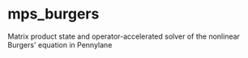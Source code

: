 # mps_burgers
Matrix product state and operator-accelerated solver of the nonlinear Burgers' equation in Pennylane

